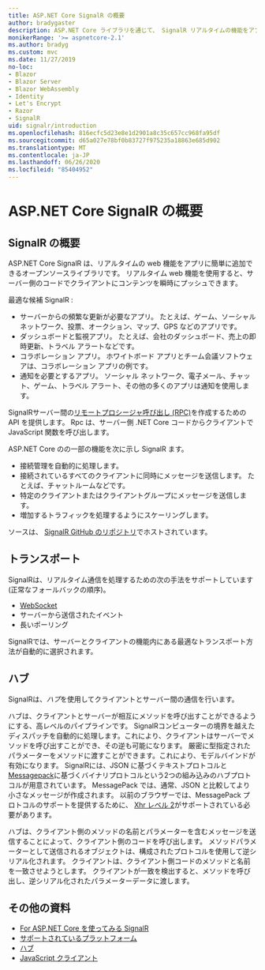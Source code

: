 ```yaml
---
title: ASP.NET Core SignalR の概要
author: bradygaster
description: ASP.NET Core ライブラリを通じて、 SignalR リアルタイムの機能をアプリに簡単に追加する方法について説明します。
monikerRange: '>= aspnetcore-2.1'
ms.author: bradyg
ms.custom: mvc
ms.date: 11/27/2019
no-loc:
- Blazor
- Blazor Server
- Blazor WebAssembly
- Identity
- Let's Encrypt
- Razor
- SignalR
uid: signalr/introduction
ms.openlocfilehash: 816ecfc5d23e8e1d2901a8c35c657cc968fa95df
ms.sourcegitcommit: d65a027e78bf0b83727f975235a18863e685d902
ms.translationtype: MT
ms.contentlocale: ja-JP
ms.lasthandoff: 06/26/2020
ms.locfileid: "85404952"
---
```

# <a name="introduction-to-aspnet-core-signalr"></a>ASP.NET Core SignalR の概要

## <a name="what-is-signalr"></a>SignalR の概要

ASP.NET Core SignalR は、リアルタイムの web 機能をアプリに簡単に追加できるオープンソースライブラリです。 リアルタイム web 機能を使用すると、サーバー側のコードでクライアントにコンテンツを瞬時にプッシュできます。

最適な候補 SignalR :

* サーバーからの頻繁な更新が必要なアプリ。 たとえば、ゲーム、ソーシャル ネットワーク、投票、オークション、マップ、GPS などのアプリです。
* ダッシュボードと監視アプリ。 たとえば、会社のダッシュボード、売上の即時更新、トラベル アラートなどです。
* コラボレーション アプリ。 ホワイトボード アプリとチーム会議ソフトウェアは、コラボレーション アプリの例です。
* 通知を必要とするアプリ。 ソーシャル ネットワーク、電子メール、チャット、ゲーム、トラベル アラート、その他の多くのアプリは通知を使用します。

SignalRサーバー間の[リモートプロシージャ呼び出し (RPC)](https://wikipedia.org/wiki/Remote_procedure_call)を作成するための API を提供します。 Rpc は、サーバー側 .NET Core コードからクライアントで JavaScript 関数を呼び出します。

ASP.NET Core のの一部の機能を次に示し SignalR ます。

* 接続管理を自動的に処理します。
* 接続されているすべてのクライアントに同時にメッセージを送信します。 たとえば、チャットルームなどです。
* 特定のクライアントまたはクライアントグループにメッセージを送信します。
* 増加するトラフィックを処理するようにスケーリングします。

ソースは、 [ SignalR GitHub のリポジトリ](https://github.com/dotnet/AspNetCore/tree/master/src/SignalR)でホストされています。

## <a name="transports"></a>トランスポート

SignalRは、リアルタイム通信を処理するための次の手法をサポートしています (正常なフォールバックの順序)。

* [WebSocket](https://tools.ietf.org/html/rfc7118)
* サーバーから送信されたイベント
* 長いポーリング

SignalRでは、サーバーとクライアントの機能内にある最適なトランスポート方法が自動的に選択されます。

## <a name="hubs"></a>ハブ

SignalRは、*ハブ*を使用してクライアントとサーバー間の通信を行います。

ハブは、クライアントとサーバーが相互にメソッドを呼び出すことができるようにする、高レベルのパイプラインです。 SignalRコンピューターの境界を越えたディスパッチを自動的に処理します。これにより、クライアントはサーバーでメソッドを呼び出すことができ、その逆も可能になります。 厳密に型指定されたパラメーターをメソッドに渡すことができます。これにより、モデルバインドが有効になります。 SignalRには、JSON に基づくテキストプロトコルと[Messagepack](https://msgpack.org/)に基づくバイナリプロトコルという2つの組み込みのハブプロトコルが用意されています。  MessagePack では、通常、JSON と比較してより小さなメッセージが作成されます。 以前のブラウザーでは、MessagePack プロトコルのサポートを提供するために、 [Xhr レベル 2](https://caniuse.com/#feat=xhr2)がサポートされている必要があります。

ハブは、クライアント側のメソッドの名前とパラメーターを含むメッセージを送信することによって、クライアント側のコードを呼び出します。 メソッドパラメーターとして送信されるオブジェクトは、構成されたプロトコルを使用して逆シリアル化されます。 クライアントは、クライアント側コードのメソッドと名前を一致させようとします。 クライアントが一致を検出すると、メソッドを呼び出し、逆シリアル化されたパラメーターデータに渡します。

## <a name="additional-resources"></a>その他の資料

* [For ASP.NET Core を使ってみる SignalR](xref:tutorials/signalr)
* [サポートされているプラットフォーム](xref:signalr/supported-platforms)
* [ハブ](xref:signalr/hubs)
* [JavaScript クライアント](xref:signalr/javascript-client)
